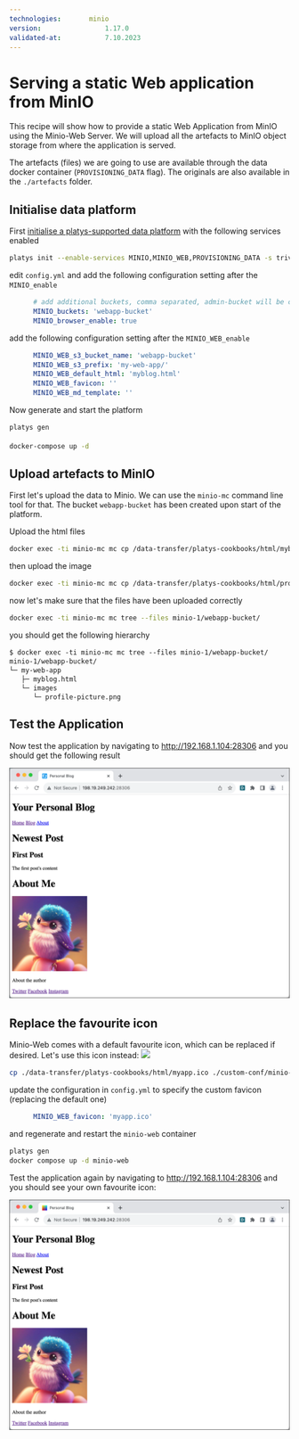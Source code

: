 ```yaml
---
technologies:       minio
version:				1.17.0
validated-at:			7.10.2023
---
```


# Serving a static Web application from MinIO

This recipe will show how to provide a static Web Application from MinIO using the Minio-Web Server. We will upload all the artefacts to MinIO object storage from where the application is served.

The artefacts (files) we are going to use are available through the data docker container (`PROVISIONING_DATA` flag). The originals are also available in the `./artefacts` folder.

## Initialise data platform

First [initialise a platys-supported data platform](../documentation/getting-started) with the following services enabled

```bash
platys init --enable-services MINIO,MINIO_WEB,PROVISIONING_DATA -s trivadis/platys-modern-data-platform -w 1.17.0
```

edit `config.yml` and add the following configuration setting after the `MINIO_enable`

```yaml
      # add additional buckets, comma separated, admin-bucket will be created by default
      MINIO_buckets: 'webapp-bucket'
      MINIO_browser_enable: true
```

add the following configuration setting after the `MINIO_WEB_enable `

```yaml
      MINIO_WEB_s3_bucket_name: 'webapp-bucket'
      MINIO_WEB_s3_prefix: 'my-web-app/'
      MINIO_WEB_default_html: 'myblog.html'
      MINIO_WEB_favicon: ''
      MINIO_WEB_md_template: ''     
```      

Now generate and start the platform 

```bash
platys gen

docker-compose up -d
```

## Upload artefacts to MinIO

First let's upload the data to Minio. We can use the `minio-mc` command line tool for that. The bucket `webapp-bucket` has been created upon start of the platform.

Upload the html files

```bash
docker exec -ti minio-mc mc cp /data-transfer/platys-cookbooks/html/myblog.html minio-1/webapp-bucket/my-web-app/myblog.html
```

then upload the image

```bash
docker exec -ti minio-mc mc cp /data-transfer/platys-cookbooks/html/profile-picture.png minio-1/webapp-bucket/my-web-app/images/profile-picture.png
```

now let's make sure that the files have been uploaded correctly

```bash
docker exec -ti minio-mc mc tree --files minio-1/webapp-bucket/
```

you should get the following hierarchy

```
$ docker exec -ti minio-mc mc tree --files minio-1/webapp-bucket/
minio-1/webapp-bucket/
└─ my-web-app
   ├─ myblog.html
   └─ images
      └─ profile-picture.png
```

## Test the Application

Now test the application by navigating to <http://192.168.1.104:28306> and you should get the following result

![](./images/my-web-app.png)


## Replace the favourite icon

Minio-Web comes with a default favourite icon, which can be replaced if desired. Let's use this icon instead: ![](./artefacts/myapp.ico)

```bash
cp ./data-transfer/platys-cookbooks/html/myapp.ico ./custom-conf/minio-web
```

update the configuration in `config.yml` to specify the custom favicon (replacing the default one)

```yaml
      MINIO_WEB_favicon: 'myapp.ico'
```      

and regenerate and restart the `minio-web` container

```bash
platys gen
docker compose up -d minio-web
```

Test the application again by navigating to <http://192.168.1.104:28306> and you should see your own favourite icon:

![](./images/my-web-app2.png)
